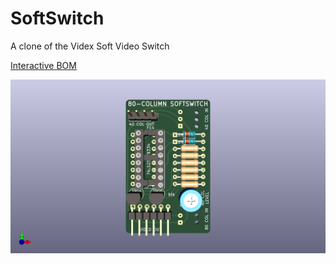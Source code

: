 # SoftSwitch

A clone of the Videx Soft Video Switch

[Interactive BOM](https://btb.github.io/80ColumnCard/hardware/SoftSwitch/bom/)

![image info](SoftSwitch.png)
